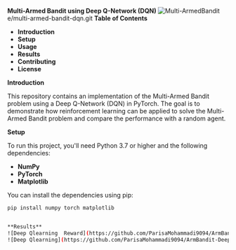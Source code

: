 
**Multi-Armed Bandit using Deep Q-Network (DQN)**
![Multi-ArmedBandit](https://github.com/ParisaMohammadi9094/ArmBandit-Deep-QLearning/assets/18152407/e86ff94b-47a4-44a2-a575-dc0eb9b3dd01)
e/multi-armed-bandit-dqn.git
**Table of Contents**

- **Introduction**
- **Setup**
- **Usage**
- **Results**
- **Contributing**
- **License**

**Introduction**

This repository contains an implementation of the Multi-Armed Bandit problem using a Deep Q-Network (DQN) in PyTorch. The goal is to demonstrate how reinforcement learning can be applied to solve the Multi-Armed Bandit problem and compare the performance with a random agent.

**Setup**

To run this project, you'll need Python 3.7 or higher and the following dependencies:

- **NumPy**
- **PyTorch**
- **Matplotlib**

You can install the dependencies using pip:

```bash
pip install numpy torch matplotlib


**Results**
![Deep Qlearning  Reward](https://github.com/ParisaMohammadi9094/ArmBandit-Deep-QLearning/assets/18152407/7afea83f-0598-4f19-914e-96e0eb264e9a)
![Deep Qlearning](https://github.com/ParisaMohammadi9094/ArmBandit-Deep-QLearning/assets/18152407/24d0c3be-cb9d-45c4-be19-cbe51c2370c3)
